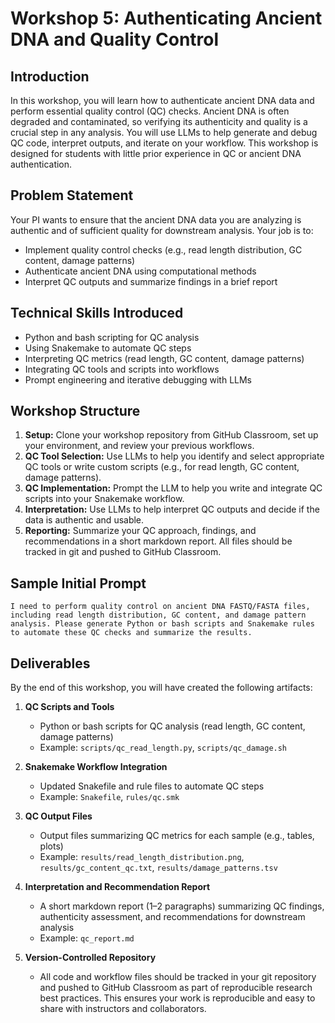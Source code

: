 # Workshop 5: Authenticating Ancient DNA and Quality Control

## Introduction
In this workshop, you will learn how to authenticate ancient DNA data and perform essential quality control (QC) checks. Ancient DNA is often degraded and contaminated, so verifying its authenticity and quality is a crucial step in any analysis. You will use LLMs to help generate and debug QC code, interpret outputs, and iterate on your workflow. This workshop is designed for students with little prior experience in QC or ancient DNA authentication.

## Problem Statement
Your PI wants to ensure that the ancient DNA data you are analyzing is authentic and of sufficient quality for downstream analysis. Your job is to:
- Implement quality control checks (e.g., read length distribution, GC content, damage patterns)
- Authenticate ancient DNA using computational methods
- Interpret QC outputs and summarize findings in a brief report

## Technical Skills Introduced
- Python and bash scripting for QC analysis
- Using Snakemake to automate QC steps
- Interpreting QC metrics (read length, GC content, damage patterns)
- Integrating QC tools and scripts into workflows
- Prompt engineering and iterative debugging with LLMs

## Workshop Structure
1. **Setup:** Clone your workshop repository from GitHub Classroom, set up your environment, and review your previous workflows.
2. **QC Tool Selection:** Use LLMs to help you identify and select appropriate QC tools or write custom scripts (e.g., for read length, GC content, damage patterns).
3. **QC Implementation:** Prompt the LLM to help you write and integrate QC scripts into your Snakemake workflow.
4. **Interpretation:** Use LLMs to help interpret QC outputs and decide if the data is authentic and usable.
5. **Reporting:** Summarize your QC approach, findings, and recommendations in a short markdown report. All files should be tracked in git and pushed to GitHub Classroom.

## Sample Initial Prompt
```
I need to perform quality control on ancient DNA FASTQ/FASTA files, including read length distribution, GC content, and damage pattern analysis. Please generate Python or bash scripts and Snakemake rules to automate these QC checks and summarize the results.
```

## Deliverables
By the end of this workshop, you will have created the following artifacts:

1. **QC Scripts and Tools**
   - Python or bash scripts for QC analysis (read length, GC content, damage patterns)
   - Example: `scripts/qc_read_length.py`, `scripts/qc_damage.sh`

2. **Snakemake Workflow Integration**
   - Updated Snakefile and rule files to automate QC steps
   - Example: `Snakefile`, `rules/qc.smk`

3. **QC Output Files**
   - Output files summarizing QC metrics for each sample (e.g., tables, plots)
   - Example: `results/read_length_distribution.png`, `results/gc_content_qc.txt`, `results/damage_patterns.tsv`

4. **Interpretation and Recommendation Report**
   - A short markdown report (1–2 paragraphs) summarizing QC findings, authenticity assessment, and recommendations for downstream analysis
   - Example: `qc_report.md`

5. **Version-Controlled Repository**
   - All code and workflow files should be tracked in your git repository and pushed to GitHub Classroom as part of reproducible research best practices. This ensures your work is reproducible and easy to share with instructors and collaborators.
